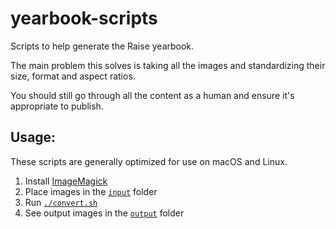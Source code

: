 # yearbook-scripts

Scripts to help generate the Raise yearbook.

The main problem this solves is taking all the images and standardizing their size, format and aspect ratios.

You should still go through all the content as a human and ensure it's appropriate to publish.

## Usage:

These scripts are generally optimized for use on macOS and Linux.

1. Install [ImageMagick](https://imagemagick.org/)
2. Place images in the [`input`](./input/) folder
3. Run [`./convert.sh`](./convert.sh)
4. See output images in the [`output`](./output/) folder
